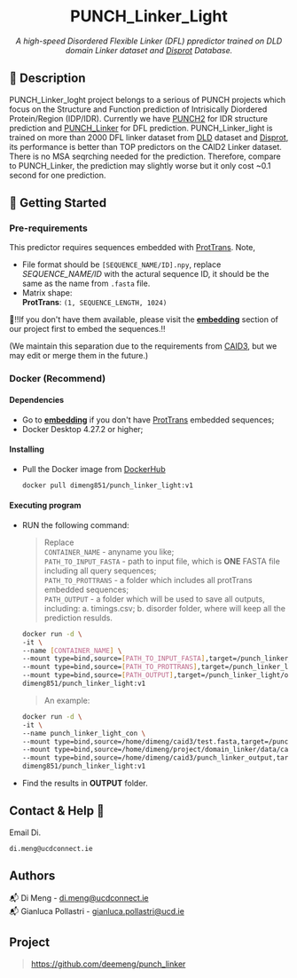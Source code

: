 <h1 align="center">PUNCH_Linker_Light</h1>
<p align="center"><i>A high-speed Disordered Flexible Linker (DFL) ppredictor trained on DLD domain Linker dataset and <a href="https://disprot.org/">Disprot</a> Database.</i></p>

## 📝 Description
PUNCH_Linker_loght project belongs to a serious of PUNCH projects which focus on the Structure and Function prediction of Intrisically Diordered Protein/Region (IDP/IDR).
Currently we have <a href="https://disprot.org/">PUNCH2</a> for IDR structure prediction and <a href="https://github.com/deemeng/punch_linker">PUNCH_Linker</a> for DFL prediction.
PUNCH_Linker_light is trained on more than 2000 DFL linker dataset from <a href="https://disprot.org/">DLD</a> dataset and <a href="https://disprot.org/">Disprot</a>, its performance is better than TOP predictors on the CAID2 Linker dataset. 
There is no MSA seqrching needed for the prediction. Therefore, compare to PUNCH_Linker, the prediction may slightly worse but it only cost ~0.1 second for one prediction.

## 🐣 Getting Started
### Pre-requirements
This predictor requires sequences embedded with [ProtTrans](https://github.com/agemagician/ProtTrans).
Note, 
* File format should be `[SEQUENCE_NAME/ID].npy`, replace *SEQUENCE_NAME/ID* with the actural sequence ID, it should be the same as the name from `.fasta` file.
* Matrix shape: \
  **ProtTrans**: `(1, SEQUENCE_LENGTH, 1024)`

📣‼️If you don't have them available, please visit the **[embedding](https://github.com/deemeng/embedding)** section of our project first to embed the sequences.‼️

(We maintain this separation due to the requirements from [CAID3](https://caid.idpcentral.org/challenge), but we may edit or merge them in the future.)
### Docker (Recommend)
#### Dependencies
* Go to **[embedding](https://github.com/deemeng/embedding)** if you don't have [ProtTrans](https://github.com/agemagician/ProtTrans) embedded sequences;
* Docker Desktop 4.27.2 or higher;
#### Installing
* Pull the Docker image from  <a href="https://hub.docker.com/repository/docker/dimeng851/punch_linker_light/tags">DockerHub</a>
  ```sh
  docker pull dimeng851/punch_linker_light:v1
  ```

#### Executing program
* RUN the following command:
  >Replace \
  >`CONTAINER_NAME` - anyname you like; \
  >`PATH_TO_INPUT_FASTA` - path to input file, which is **ONE** FASTA file including all query sequences; \
  >`PATH_TO_PROTTRANS` - a folder which includes all protTrans embedded sequences; \
  >`PATH_OUTPUT` - a folder which will be used to save all outputs, including: a. timings.csv; b. disorder folder, where will keep all the prediction resulds.
  ```sh
  docker run -d \
  -it \
  --name [CONTAINER_NAME] \
  --mount type=bind,source=[PATH_TO_INPUT_FASTA],target=/punch_linker_light/data/input.fasta \
  --mount type=bind,source=[PATH_TO_PROTTRANS],target=/punch_linker_light/data/protTrans \
  --mount type=bind,source=[PATH_OUTPUT],target=/punch_linker_light/output \
  dimeng851/punch_linker_light:v1
  ```
  > 
  >An example:
  ```sh
  docker run -d \
  -it \
  --name punch_linker_light_con \
  --mount type=bind,source=/home/dimeng/caid3/test.fasta,target=/punch_linker_light/data/input.fasta \
  --mount type=bind,source=/home/dimeng/project/domain_linker/data/caid/features/protTrans,target=/punch_linker_light/data/protTrans \
  --mount type=bind,source=/home/dimeng/caid3/punch_linker_output,target=/punch_linker_light/output \
  dimeng851/punch_linker_light:v1
  ```
* Find the results in **OUTPUT** folder.

## Contact & Help 📩

Email Di.
```
di.meng@ucdconnect.ie
```

## Authors
📬 Di Meng - di.meng@ucdconnect.ie \
📬 Gianluca Pollastri - gianluca.pollastri@ucd.ie 

## Project
>https://github.com/deemeng/punch_linker
